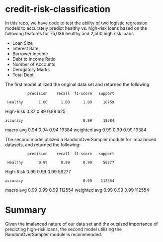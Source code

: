 # credit-risk-classification

In this repo, we have code to test the ability of two logistic regression models to accurately predict healthy vs. high-risk loans based on the following features for 75,036 healthy and 2,500 high risk loans

- Loan Size
- Interest Rate
- Borrower Income
- Debt to Income Ratio
- Number of Accounts
- Derogatory Marks
- Total Debt

The first model utilized the original data set and returned the following:

              precision    recall  f1-score   support

     Healthy       1.00      1.00      1.00     18759
   High-Risk       0.87      0.89      0.88       625

    accuracy                           0.99     19384
   macro avg       0.94      0.94      0.94     19384
weighted avg       0.99      0.99      0.99     19384

The second model utilized a RandomOverSampler module for imbalanced datasets, and returned the following:

              precision    recall  f1-score   support

     Healthy       0.99      0.99      0.99     56277
   High-Risk       0.99      0.99      0.99     56277

    accuracy                           0.99    112554
   macro avg       0.99      0.99      0.99    112554
weighted avg       0.99      0.99      0.99    112554

# Summary

Given the imalanced nature of our data set and the outsized importance of predicting high-risk loans, the second model utilizing the RandomOverSampler module is recommended.   
